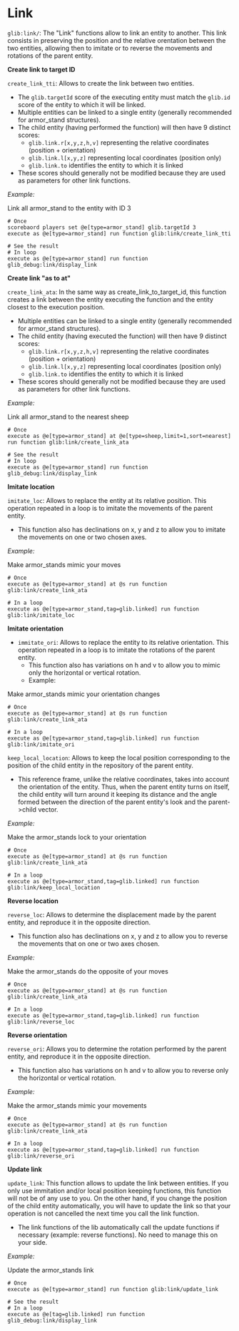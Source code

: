 # Link

`glib:link/`: The "Link" functions allow to link an entity to another. This link consists in preserving the position and the relative orentation between the two entities, allowing then to imitate or to reverse the movements and rotations of the parent entity.

**Create link to target ID**

`create_link_tti`: Allows to create the link between two entities.
* The `glib.targetId` score of the executing entity must match the `glib.id` score of the entity to which it will be linked.
* Multiple entities can be linked to a single entity (generally recommended for armor_stand structures).
* The child entity (having performed the function) will then have 9 distinct scores:
  * `glib.link.r[x,y,z,h,v]` representing the relative coordinates (position + orientation)
  * `glib.link.l[x,y,z]` representing local coordinates (position only)
  * `glib.link.to` identifies the entity to which it is linked
* These scores should generally not be modified because they are used as parameters for other link functions.

*Example:*

Link all armor_stand to the entity with ID 3
```
# Once
scorebaord players set @e[type=armor_stand] glib.targetId 3
execute as @e[type=armor_stand] run function glib:link/create_link_tti

# See the result
# In loop
execute as @e[type=armor_stand] run function glib_debug:link/display_link
```

**Create link "as to at"**

`create_link_ata`: In the same way as create_link_to_target_id, this function creates a link between the entity executing the function and the entity closest to the execution position.
* Multiple entities can be linked to a single entity (generally recommended for armor_stand structures).
* The child entity (having executed the function) will then have 9 distinct scores:
  * `glib.link.r[x,y,z,h,v]` representing the relative coordinates (position + orientation)
  * `glib.link.l[x,y,z]` representing local coordinates (position only)
  * `glib.link.to` identifies the entity to which it is linked
* These scores should generally not be modified because they are used as parameters for other link functions.

*Example:*

Link all armor_stand to the nearest sheep
```
# Once
execute as @e[type=armor_stand] at @e[type=sheep,limit=1,sort=nearest] run function glib:link/create_link_ata

# See the result
# In loop
execute as @e[type=armor_stand] run function glib_debug:link/display_link
```

**Imitate location**

`imitate_loc`: Allows to replace the entity at its relative position. This operation repeated in a loop is to imitate the movements of the parent entity.
* This function also has declinations on x, y and z to allow you to imitate the movements on one or two chosen axes.

*Example:*

Make armor_stands mimic your moves
```
# Once
execute as @e[type=armor_stand] at @s run function glib:link/create_link_ata

# In a loop
execute as @e[type=armor_stand,tag=glib.linked] run function glib:link/imitate_loc
```

**Imitate orientation**

* `immitate_ori`: Allows to replace the entity to its relative orientation. This operation repeated in a loop is to imitate the rotations of the parent entity.
  * This function also has variations on h and v to allow you to mimic only the horizontal or vertical rotation.
  * Example:

Make armor_stands mimic your orientation changes
```
# Once
execute as @e[type=armor_stand] at @s run function glib:link/create_link_ata

# In a loop
execute as @e[type=armor_stand,tag=glib.linked] run function glib:link/imitate_ori
```

`keep_local_location`: Allows to keep the local position corresponding to the position of the child entity in the repository of the parent entity.
* This reference frame, unlike the relative coordinates, takes into account the orientation of the entity. Thus, when the parent entity turns on itself, the child entity will turn around it keeping its distance and the angle formed between the direction of the parent entity's look and the parent->child vector.

*Example:*

Make the armor_stands lock to your orientation
```
# Once
execute as @e[type=armor_stand] at @s run function glib:link/create_link_ata

# In a loop
execute as @e[type=armor_stand,tag=glib.linked] run function glib:link/keep_local_location
```

**Reverse location**

`reverse_loc`: Allows to determine the displacement made by the parent entity, and reproduce it in the opposite direction.
* This function also has declinations on x, y and z to allow you to reverse the movements that on one or two axes chosen.

*Example:*

Make the armor_stands do the opposite of your moves
```
# Once
execute as @e[type=armor_stand] at @s run function glib:link/create_link_ata

# In a loop
execute as @e[type=armor_stand,tag=glib.linked] run function glib:link/reverse_loc
```

**Reverse orientation**

`reverse_ori`: Allows you to determine the rotation performed by the parent entity, and reproduce it in the opposite direction.
* This function also has variations on h and v to allow you to reverse only the horizontal or vertical rotation.

*Example:*

Make the armor_stands mimic your movements
```
# Once
execute as @e[type=armor_stand] at @s run function glib:link/create_link_ata

# In a loop
execute as @e[type=armor_stand,tag=glib.linked] run function glib:link/reverse_ori
```

**Update link**

`update_link`: This function allows to update the link between entities. If you only use immitation and/or local position keeping functions, this function will not be of any use to you. On the other hand, if you change the position of the child entity automatically, you will have to update the link so that your operation is not cancelled the next time you call the link function.
* The link functions of the lib automatically call the update functions if necessary (example: reverse functions). No need to manage this on your side.

*Example:*

Update the armor_stands link
```
# Once
execute as @e[type=armor_stand] run function glib:link/update_link

# See the result
# In a loop
execute as @e[tag=glib.linked] run function glib_debug:link/display_link
```